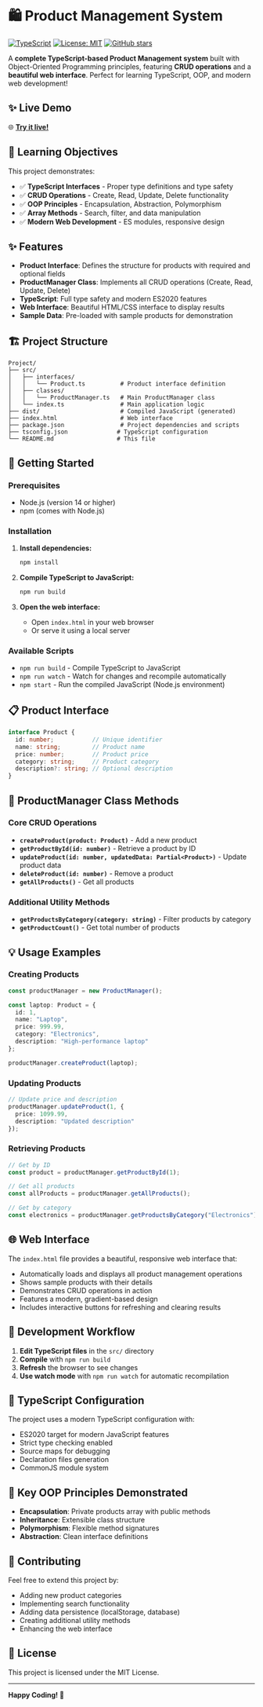 # 🛍️ Product Management System

[![TypeScript](https://img.shields.io/badge/TypeScript-5.0-blue.svg)](https://www.typescriptlang.org/)
[![License: MIT](https://img.shields.io/badge/License-MIT-yellow.svg)](https://opensource.org/licenses/MIT)
[![GitHub stars](https://img.shields.io/github/stars/yourusername/product-management-ts.svg)](https://github.com/yourusername/product-management-ts/stargazers)

A **complete TypeScript-based Product Management system** built with Object-Oriented Programming principles, featuring **CRUD operations** and a **beautiful web interface**. Perfect for learning TypeScript, OOP, and modern web development!

## ✨ **Live Demo**

🌐 **[Try it live!](https://yourusername.github.io/product-management-ts/)**

## 🎯 **Learning Objectives**

This project demonstrates:
- ✅ **TypeScript Interfaces** - Proper type definitions and type safety
- ✅ **CRUD Operations** - Create, Read, Update, Delete functionality
- ✅ **OOP Principles** - Encapsulation, Abstraction, Polymorphism
- ✅ **Array Methods** - Search, filter, and data manipulation
- ✅ **Modern Web Development** - ES modules, responsive design

## ✨ Features

- **Product Interface**: Defines the structure for products with required and optional fields
- **ProductManager Class**: Implements all CRUD operations (Create, Read, Update, Delete)
- **TypeScript**: Full type safety and modern ES2020 features
- **Web Interface**: Beautiful HTML/CSS interface to display results
- **Sample Data**: Pre-loaded with sample products for demonstration

## 🏗️ Project Structure

```
Project/
├── src/
│   ├── interfaces/
│   │   └── Product.ts          # Product interface definition
│   ├── classes/
│   │   └── ProductManager.ts   # Main ProductManager class
│   └── index.ts                # Main application logic
├── dist/                       # Compiled JavaScript (generated)
├── index.html                  # Web interface
├── package.json                # Project dependencies and scripts
├── tsconfig.json              # TypeScript configuration
└── README.md                  # This file
```

## 🚀 Getting Started

### Prerequisites

- Node.js (version 14 or higher)
- npm (comes with Node.js)

### Installation

1. **Install dependencies:**
   ```bash
   npm install
   ```

2. **Compile TypeScript to JavaScript:**
   ```bash
   npm run build
   ```

3. **Open the web interface:**
   - Open `index.html` in your web browser
   - Or serve it using a local server

### Available Scripts

- `npm run build` - Compile TypeScript to JavaScript
- `npm run watch` - Watch for changes and recompile automatically
- `npm start` - Run the compiled JavaScript (Node.js environment)

## 📋 Product Interface

```typescript
interface Product {
  id: number;           // Unique identifier
  name: string;         // Product name
  price: number;        // Product price
  category: string;     // Product category
  description?: string; // Optional description
}
```

## 🔧 ProductManager Class Methods

### Core CRUD Operations

- **`createProduct(product: Product)`** - Add a new product
- **`getProductById(id: number)`** - Retrieve a product by ID
- **`updateProduct(id: number, updatedData: Partial<Product>)`** - Update product data
- **`deleteProduct(id: number)`** - Remove a product
- **`getAllProducts()`** - Get all products

### Additional Utility Methods

- **`getProductsByCategory(category: string)`** - Filter products by category
- **`getProductCount()`** - Get total number of products

## 💡 Usage Examples

### Creating Products

```typescript
const productManager = new ProductManager();

const laptop: Product = {
  id: 1,
  name: "Laptop",
  price: 999.99,
  category: "Electronics",
  description: "High-performance laptop"
};

productManager.createProduct(laptop);
```

### Updating Products

```typescript
// Update price and description
productManager.updateProduct(1, {
  price: 1099.99,
  description: "Updated description"
});
```

### Retrieving Products

```typescript
// Get by ID
const product = productManager.getProductById(1);

// Get all products
const allProducts = productManager.getAllProducts();

// Get by category
const electronics = productManager.getProductsByCategory("Electronics");
```

## 🌐 Web Interface

The `index.html` file provides a beautiful, responsive web interface that:

- Automatically loads and displays all product management operations
- Shows sample products with their details
- Demonstrates CRUD operations in action
- Features a modern, gradient-based design
- Includes interactive buttons for refreshing and clearing results

## 🔄 Development Workflow

1. **Edit TypeScript files** in the `src/` directory
2. **Compile** with `npm run build`
3. **Refresh** the browser to see changes
4. **Use watch mode** with `npm run watch` for automatic recompilation

## 📝 TypeScript Configuration

The project uses a modern TypeScript configuration with:

- ES2020 target for modern JavaScript features
- Strict type checking enabled
- Source maps for debugging
- Declaration files generation
- CommonJS module system

## 🎯 Key OOP Principles Demonstrated

- **Encapsulation**: Private products array with public methods
- **Inheritance**: Extensible class structure
- **Polymorphism**: Flexible method signatures
- **Abstraction**: Clean interface definitions

## 🤝 Contributing

Feel free to extend this project by:

- Adding new product categories
- Implementing search functionality
- Adding data persistence (localStorage, database)
- Creating additional utility methods
- Enhancing the web interface

## 📄 License

This project is licensed under the MIT License.

---

**Happy Coding! 🚀**
